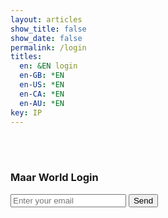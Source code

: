 ```yaml
---
layout: articles
show_title: false
show_date: false
permalink: /login
titles:
  en: &EN login
  en-GB: *EN
  en-US: *EN
  en-CA: *EN
  en-AU: *EN
key: IP
---
```

<br>
<br>

<div class="form-container">
    <h3>Maar World Login</h3>
    <form id="loginForm" class="contact-form">
        <input type="email" id="email" required placeholder="Enter your email" />
        <button type="submit">Send</button>
    </form>
    <p id="message"></p>
    <div id="serverResponse"></div>
    <div id="localStorageContent"></div>
</div>


<script src="https://cdn.jsdelivr.net/npm/magic-sdk@latest/dist/magic.js"></script>
<script>
document.addEventListener('DOMContentLoaded', function() {
    const magic = new Magic('pk_live_C8C6E40CF7E226B5'); // Ensure this is your actual key and it's kept secure

    async function loginUser(email) {
        try {
            console.log('Sending Magic Link...');
            await magic.auth.loginWithMagicLink({ email });

            console.log('Attempting to retrieve Magic token...');
            const magicToken = await magic.user.getIdToken();
            console.log('Retrieved Magic Token:', magicToken);

            if (!magicToken) {
                document.getElementById('message').innerText = "Failed to retrieve Magic token. Please try again.";
                return;
            }

            // Store the Magic token in localStorage for consistent use across the app
            localStorage.setItem('magicToken', magicToken);
            console.log('Stored magicToken in localStorage:', localStorage.getItem('magicToken'));

            const response = await fetch('http://media.maar.world:3001/api/login', {
                method: 'POST',
                headers: {
                    'Content-Type': 'application/json',
                    'Authorization': magicToken
                },
                body: JSON.stringify({ email })
            });

            console.log('Fetch request sent, waiting for response...');
            console.log('Response status:', response.status);

            const responseBody = await response.text(); // Retrieve the full response body as text
            console.log('Full Response Body:', responseBody); // Print the full response body

            if (!response.ok) {
                const errorMessage = `Authentication failed: ${response.status} - ${response.statusText}`;
                console.error(errorMessage);
                document.getElementById('message').innerText = errorMessage;
                return;
            }

            const data = JSON.parse(responseBody); // Parse the response body as JSON
            console.log('Response data:', data);

            if (!data.token) {
                throw new Error('No token in response data');
            }

            // Storing additional user data in localStorage
            localStorage.setItem('jwtToken', data.token);
            localStorage.setItem('userId', data.user.id);  // Store userId
            localStorage.setItem('userRole', data.user.role);
            localStorage.setItem('userEmail', data.user.email);
            localStorage.setItem('userName', data.user.username);

            console.log('Stored JWT token in localStorage:', localStorage.getItem('jwtToken'));
            console.log('Stored userRole in localStorage:', localStorage.getItem('userRole'));
            console.log('Stored userId in localStorage:', localStorage.getItem('userId'));
            console.log('Stored userEmail in localStorage:', localStorage.getItem('userEmail'));
            console.log('Stored userName in localStorage:', localStorage.getItem('userName'));

            window.location.href = '/voyage';

        } catch (error) {
            console.error("Login failed:", error);
            document.getElementById('message').innerText = "Login failed: " + error.message;
        }
    }

    document.getElementById('loginForm').addEventListener('submit', function(event) {
        event.preventDefault();
        const email = document.getElementById('email').value;
        loginUser(email);
    });
});
</script>
